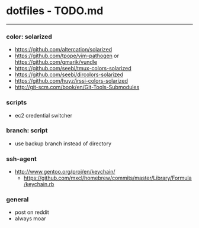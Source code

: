 # dotfiles - TODO.md
---

### color: solarized
* https://github.com/altercation/solarized
* https://github.com/tpope/vim-pathogen or https://github.com/gmarik/vundle
* https://github.com/seebi/tmux-colors-solarized
* https://github.com/seebi/dircolors-solarized
* https://github.com/huyz/irssi-colors-solarized
* http://git-scm.com/book/en/Git-Tools-Submodules

### scripts
* ec2 credential switcher

### branch: script
* use backup branch instead of directory

### ssh-agent
* http://www.gentoo.org/proj/en/keychain/
  * https://github.com/mxcl/homebrew/commits/master/Library/Formula/keychain.rb

### general
* post on reddit
* always moar
